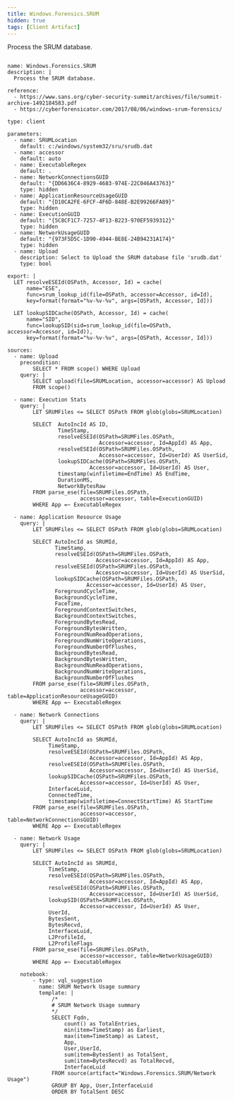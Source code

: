 ```yaml
---
title: Windows.Forensics.SRUM
hidden: true
tags: [Client Artifact]
---
```


Process the SRUM database.


<pre><code class="language-yaml">
name: Windows.Forensics.SRUM
description: |
  Process the SRUM database.

reference:
  - https://www.sans.org/cyber-security-summit/archives/file/summit-archive-1492184583.pdf
  - https://cyberforensicator.com/2017/08/06/windows-srum-forensics/

type: client

parameters:
  - name: SRUMLocation
    default: c:/windows/system32/sru/srudb.dat
  - name: accessor
    default: auto
  - name: ExecutableRegex
    default: .
  - name: NetworkConnectionsGUID
    default: "{DD6636C4-8929-4683-974E-22C046A43763}"
    type: hidden
  - name: ApplicationResourceUsageGUID
    default: "{D10CA2FE-6FCF-4F6D-848E-B2E99266FA89}"
    type: hidden
  - name: ExecutionGUID
    default: "{5C8CF1C7-7257-4F13-B223-970EF5939312}"
    type: hidden
  - name: NetworkUsageGUID
    default: "{973F5D5C-1D90-4944-BE8E-24B94231A174}"
    type: hidden
  - name: Upload
    description: Select to Upload the SRUM database file 'srudb.dat'
    type: bool

export: |
  LET resolveESEId(OSPath, Accessor, Id) = cache(
      name="ESE",
      func=srum_lookup_id(file=OSPath, accessor=Accessor, id=Id),
      key=format(format="%v-%v-%v", args=[OSPath, Accessor, Id]))

  LET lookupSIDCache(OSPath, Accessor, Id) = cache(
      name="SID",
      func=lookupSID(sid=srum_lookup_id(file=OSPath, accessor=Accessor, id=Id)),
      key=format(format="%v-%v-%v", args=[OSPath, Accessor, Id]))

sources:
  - name: Upload
    precondition:
        SELECT * FROM scope() WHERE Upload
    query: |
        SELECT upload(file=SRUMLocation, accessor=accessor) AS Upload
        FROM scope()

  - name: Execution Stats
    query: |
        LET SRUMFiles &lt;= SELECT OSPath FROM glob(globs=SRUMLocation)

        SELECT  AutoIncId AS ID,
                TimeStamp,
                resolveESEId(OSPath=SRUMFiles.OSPath,
                             Accessor=accessor, Id=AppId) AS App,
                resolveESEId(OSPath=SRUMFiles.OSPath,
                             Accessor=accessor, Id=UserId) AS UserSid,
                lookupSIDCache(OSPath=SRUMFiles.OSPath,
                          Accessor=accessor, Id=UserId) AS User,
                timestamp(winfiletime=EndTime) AS EndTime,
                DurationMS,
                NetworkBytesRaw
        FROM parse_ese(file=SRUMFiles.OSPath,
                       accessor=accessor, table=ExecutionGUID)
        WHERE App =~ ExecutableRegex

  - name: Application Resource Usage
    query: |
        LET SRUMFiles &lt;= SELECT OSPath FROM glob(globs=SRUMLocation)

        SELECT AutoIncId as SRUMId,
               TimeStamp,
               resolveESEId(OSPath=SRUMFiles.OSPath,
                            Accessor=accessor, Id=AppId) AS App,
               resolveESEId(OSPath=SRUMFiles.OSPath,
                            Accessor=accessor, Id=UserId) AS UserSid,
               lookupSIDCache(OSPath=SRUMFiles.OSPath,
                         Accessor=accessor, Id=UserId) AS User,
               ForegroundCycleTime,
               BackgroundCycleTime,
               FaceTime,
               ForegroundContextSwitches,
               BackgroundContextSwitches,
               ForegroundBytesRead,
               ForegroundBytesWritten,
               ForegroundNumReadOperations,
               ForegroundNumWriteOperations,
               ForegroundNumberOfFlushes,
               BackgroundBytesRead,
               BackgroundBytesWritten,
               BackgroundNumReadOperations,
               BackgroundNumWriteOperations,
               BackgroundNumberOfFlushes
        FROM parse_ese(file=SRUMFiles.OSPath,
                       accessor=accessor, table=ApplicationResourceUsageGUID)
        WHERE App =~ ExecutableRegex

  - name: Network Connections
    query: |
        LET SRUMFiles &lt;= SELECT OSPath FROM glob(globs=SRUMLocation)

        SELECT AutoIncId as SRUMId,
             TimeStamp,
             resolveESEId(OSPath=SRUMFiles.OSPath,
                          Accessor=accessor, Id=AppId) AS App,
             resolveESEId(OSPath=SRUMFiles.OSPath,
                          Accessor=accessor, Id=UserId) AS UserSid,
             lookupSIDCache(OSPath=SRUMFiles.OSPath,
                       Accessor=accessor, Id=UserId) AS User,
             InterfaceLuid,
             ConnectedTime,
             timestamp(winfiletime=ConnectStartTime) AS StartTime
        FROM parse_ese(file=SRUMFiles.OSPath,
                       accessor=accessor, table=NetworkConnectionsGUID)
        WHERE App =~ ExecutableRegex

  - name: Network Usage
    query: |
        LET SRUMFiles &lt;= SELECT OSPath FROM glob(globs=SRUMLocation)

        SELECT AutoIncId as SRUMId,
             TimeStamp,
             resolveESEId(OSPath=SRUMFiles.OSPath,
                          Accessor=accessor, Id=AppId) AS App,
             resolveESEId(OSPath=SRUMFiles.OSPath,
                          Accessor=accessor, Id=UserId) AS UserSid,
             lookupSID(OSPath=SRUMFiles.OSPath,
                       Accessor=accessor, Id=UserId) AS User,
             UserId,
             BytesSent,
             BytesRecvd,
             InterfaceLuid,
             L2ProfileId,
             L2ProfileFlags
        FROM parse_ese(file=SRUMFiles.OSPath,
                       accessor=accessor, table=NetworkUsageGUID)
        WHERE App =~ ExecutableRegex

    notebook:
        - type: vql_suggestion
          name: SRUM Network Usage summary
          template: |
              /*
              # SRUM Network Usage summary
              */
              SELECT Fqdn,
                  count() as TotalEntries,
                  min(item=TimeStamp) as Earliest,
                  max(item=TimeStamp) as Latest,
                  App,
                  User,UserId,
                  sum(item=BytesSent) as TotalSent,
                  sum(item=BytesRecvd) as TotalRecvd,
                  InterfaceLuid
              FROM source(artifact="Windows.Forensics.SRUM/Network Usage")
              GROUP BY App, User,InterfaceLuid
              ORDER BY TotalSent DESC

</code></pre>

